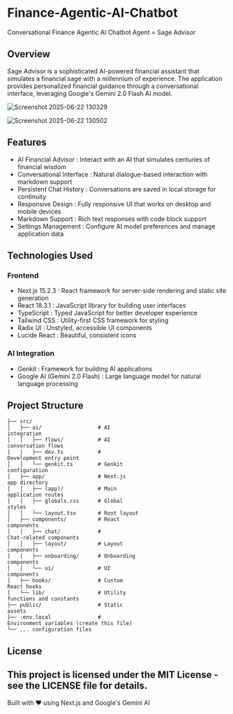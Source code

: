 # Finance-Agentic-AI-Chatbot
Conversational Finance Agentic AI Chatbot 
Agent = Sage Advisor
## Overview
Sage Advisor is a sophisticated AI-powered financial assistant that simulates a financial sage with a millennium of experience. The application provides personalized financial guidance through a conversational interface, leveraging Google's Gemini 2.0 Flash AI model.

![Screenshot 2025-06-22 130329](https://github.com/user-attachments/assets/354416e0-3884-4c87-ad20-a3a14011a68b)

![Screenshot 2025-06-22 130502](https://github.com/user-attachments/assets/7db79277-5444-466f-a1d2-2d3095beb7a2)



## Features
- AI Financial Advisor : Interact with an AI that simulates centuries of financial wisdom
- Conversational Interface : Natural dialogue-based interaction with markdown support
- Persistent Chat History : Conversations are saved in local storage for continuity
- Responsive Design : Fully responsive UI that works on desktop and mobile devices
- Markdown Support : Rich text responses with code block support
- Settings Management : Configure AI model preferences and manage application data

## Technologies Used
### Frontend
- Next.js 15.2.3 : React framework for server-side rendering and static site generation
- React 18.3.1 : JavaScript library for building user interfaces
- TypeScript : Typed JavaScript for better developer experience
- Tailwind CSS : Utility-first CSS framework for styling
- Radix UI : Unstyled, accessible UI components
- Lucide React : Beautiful, consistent icons
### AI Integration
- Genkit : Framework for building AI applications
- Google AI (Gemini 2.0 Flash) : Large language model for natural language processing

## Project Structure
```
├── src/
│   ├── ai/                  # AI 
integration
│   │   ├── flows/           # AI 
conversation flows
│   │   ├── dev.ts           # 
Development entry point
│   │   └── genkit.ts        # Genkit 
configuration
│   ├── app/                 # Next.js 
app directory
│   │   ├── (app)/           # Main 
application routes
│   │   ├── globals.css      # Global 
styles
│   │   └── layout.tsx       # Root layout
│   ├── components/          # React 
components
│   │   ├── chat/            # 
Chat-related components
│   │   ├── layout/          # Layout 
components
│   │   ├── onboarding/      # Onboarding 
components
│   │   └── ui/              # UI 
components
│   ├── hooks/               # Custom 
React hooks
│   └── lib/                 # Utility 
functions and constants
├── public/                  # Static 
assets
├── .env.local               # 
Environment variables (create this file)
└── ... configuration files
```

## License
This project is licensed under the MIT License - see the LICENSE file for details.
---
Built with ❤️ using Next.js and Google's Gemini AI
